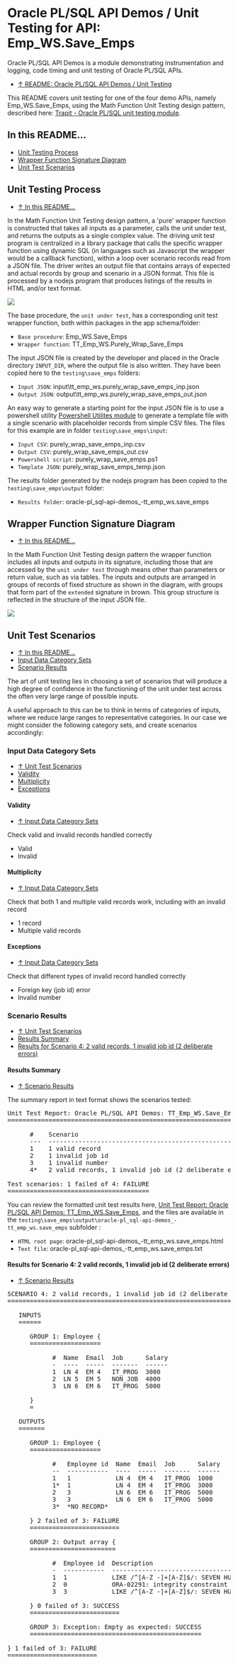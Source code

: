 # Oracle PL/SQL API Demos / Unit Testing for API: Emp_WS.Save_Emps

Oracle PL/SQL API Demos is a module demonstrating instrumentation and logging, code timing and unit testing of Oracle PL/SQL APIs.
- [&uarr; README: Oracle PL/SQL API Demos / Unit Testing](https://github.com/BrenPatF/oracle_plsql_api_demos#unit-testing)

This README covers unit testing for one of the four demo APIs, namely Emp_WS.Save_Emps, using the Math Function Unit Testing design pattern, described here: [Trapit - Oracle PL/SQL unit testing module](https://github.com/BrenPatF/trapit_oracle_tester).

## In this README...
- [Unit Testing Process](https://github.com/BrenPatF/oracle_plsql_api_demos/blob/master/testing/save_emps/README.md#unit-testing-process)
- [Wrapper Function Signature Diagram](https://github.com/BrenPatF/oracle_plsql_api_demos/blob/master/testing/save_emps/README.md#wrapper-function-signature-diagram)
- [Unit Test Scenarios](https://github.com/BrenPatF/oracle_plsql_api_demos/blob/master/testing/save_emps/README.md#unit-test-scenarios)

## Unit Testing Process
- [&uarr; In this README...](https://github.com/BrenPatF/oracle_plsql_api_demos/blob/master/testing/save_emps/README.md#in-this-readme)

In the Math Function Unit Testing design pattern, a 'pure' wrapper function is constructed that takes all inputs as a parameter, calls the unit under test, and returns the outputs as a single complex value. The driving unit test program is centralized in a library package that calls the specific wrapper function using dynamic SQL (in languages such as Javascript the wrapper would be a callback function), within a loop over scenario records read from a JSON file. The driver writes an output file that contains arrays of expected and actual records by group and scenario in a JSON format. This file is processed by a nodejs program that produces listings of the results in HTML and/or text format.
<div>
<img src="../Oracle PLSQL API Demos - DFD.png" text-align="center" display="inline-block">
</div>

The base procedure, the `unit under test`, has a corresponding unit test wrapper function, both within packages in the app schema/folder:
- `Base procedure`: Emp_WS.Save_Emps
- `Wrapper function`: TT_Emp_WS.Purely_Wrap_Save_Emps

The input JSON file is created by the developer and placed in the Oracle directory `INPUT_DIR`, where the output file is also written. They have been copied here to the `testing\save_emps` folders:
- `Input JSON`: input\tt_emp_ws.purely_wrap_save_emps_inp.json 
- `Output JSON`: output\tt_emp_ws.purely_wrap_save_emps_out.json

An easy way to generate a starting point for the input JSON file is to use a powershell utility [Powershell Utilites module](https://github.com/BrenPatF/powershell_utils) to generate a template file with a single scenario with placeholder records from simple CSV files. The files for this example are in folder `testing\save_emps\input`:
- `Input CSV`: purely_wrap_save_emps_inp.csv
- `Output CSV`: purely_wrap_save_emps_out.csv
- `Powershell script`: purely_wrap_save_emps.ps1
- `Template JSON`: purely_wrap_save_emps_temp.json

The results folder generated by the nodejs program has been copied to the `testing\save_emps\output` folder:
- `Results folder`: oracle-pl_sql-api-demos_-tt_emp_ws.save_emps

## Wrapper Function Signature Diagram
- [&uarr; In this README...](https://github.com/BrenPatF/oracle_plsql_api_demos/blob/master/testing/save_emps/README.md#in-this-readme)

In the Math Function Unit Testing design pattern the wrapper function includes all inputs and outputs in its signature, including those that are accessed by the `unit under test` through means other than parameters or return value, such as via tables. The inputs and outputs are arranged in groups of records of fixed structure as shown in the diagram, with groups that form part of the `extended` signature in brown. This group structure is reflected in the structure of the input JSON file.

<img src="tt_emp_ws.purely_wrap_save_emps.png">

## Unit Test Scenarios
- [&uarr; In this README...](https://github.com/BrenPatF/oracle_plsql_api_demos/blob/master/testing/save_emps/README.md#in-this-readme)
- [Input Data Category Sets](https://github.com/BrenPatF/oracle_plsql_api_demos/blob/master/testing/save_emps/README.md#input-data-category-sets)
- [Scenario Results](https://github.com/BrenPatF/oracle_plsql_api_demos/blob/master/testing/save_emps/README.md#scenario-results)

The art of unit testing lies in choosing a set of scenarios that will produce a high degree of confidence in the functioning of the unit under test across the often very large range of possible inputs.

A useful approach to this can be to think in terms of categories of inputs, where we reduce large ranges to representative categories. In our case we might consider the following category sets, and create scenarios accordingly:

### Input Data Category Sets
- [&uarr; Unit Test Scenarios](https://github.com/BrenPatF/oracle_plsql_api_demos/blob/master/testing/save_emps/README.md#unit-test-scenarios)
- [Validity](https://github.com/BrenPatF/oracle_plsql_api_demos/blob/master/testing/save_emps/README.md#validity)
- [Multiplicity](https://github.com/BrenPatF/oracle_plsql_api_demos/blob/master/testing/save_emps/README.md#multiplicity)
- [Exceptions](https://github.com/BrenPatF/oracle_plsql_api_demos/blob/master/testing/save_emps/README.md#exceptions)

#### Validity
- [&uarr; Input Data Category Sets](https://github.com/BrenPatF/oracle_plsql_api_demos/blob/master/testing/save_emps/README.md#input-data-category-sets)

Check valid and invalid records handled correctly
- Valid
- Invalid

#### Multiplicity
- [&uarr; Input Data Category Sets](https://github.com/BrenPatF/oracle_plsql_api_demos/blob/master/testing/save_emps/README.md#input-data-category-sets)

Check that both 1 and multiple valid records work, including with an invalid record
- 1 record
- Multiple valid records

#### Exceptions
- [&uarr; Input Data Category Sets](https://github.com/BrenPatF/oracle_plsql_api_demos/blob/master/testing/save_emps/README.md#input-data-category-sets)

Check that different types of invalid record handled correctly
- Foreign key (job id) error
- Invalid number

### Scenario Results
- [&uarr; Unit Test Scenarios](https://github.com/BrenPatF/oracle_plsql_api_demos/blob/master/testing/save_emps/README.md#unit-test-scenarios)
- [Results Summary](https://github.com/BrenPatF/oracle_plsql_api_demos/blob/master/testing/save_emps/README.md#results-summary)
- [Results for Scenario 4: 2 valid records, 1 invalid job id (2 deliberate errors)](https://github.com/BrenPatF/oracle_plsql_api_demos/blob/master/testing/save_emps/README.md#results-for-scenario-4-2-valid-records-1-invalid-job-id-2-deliberate-errors)

#### Results Summary
- [&uarr; Scenario Results](https://github.com/BrenPatF/oracle_plsql_api_demos/blob/master/testing/save_emps/README.md#scenario-results)

The summary report in text format shows the scenarios tested:

<pre>
Unit Test Report: Oracle PL/SQL API Demos: TT_Emp_WS.Save_Emps
==============================================================

      #    Scenario                                                 Fails (of 3)  Status 
      ---  -------------------------------------------------------  ------------  -------
      1    1 valid record                                           0             SUCCESS
      2    1 invalid job id                                         0             SUCCESS
      3    1 invalid number                                         0             SUCCESS
      4*   2 valid records, 1 invalid job id (2 deliberate errors)  1             FAILURE

Test scenarios: 1 failed of 4: FAILURE
======================================
</pre>

You can review the formatted unit test results here, [Unit Test Report: Oracle PL/SQL API Demos: TT_Emp_WS.Save_Emps](http://htmlpreview.github.io/?https://github.com/BrenPatF/oracle_plsql_api_demos/blob/master/testing/save_emps/output/oracle-pl_sql-api-demos_-tt_emp_ws.save_emps/oracle-pl_sql-api-demos_-tt_emp_ws.save_emps.html), and the files are available in the `testing\save_emps\output\oracle-pl_sql-api-demos_-tt_emp_ws.save_emps` subfolder :
- `HTML root page`: oracle-pl_sql-api-demos_-tt_emp_ws.save_emps.html
- `Text file`: oracle-pl_sql-api-demos_-tt_emp_ws.save_emps.txt

#### Results for Scenario 4: 2 valid records, 1 invalid job id (2 deliberate errors)
- [&uarr; Scenario Results](https://github.com/BrenPatF/oracle_plsql_api_demos/blob/master/testing/save_emps/README.md#scenario-results)

<pre>
SCENARIO 4: 2 valid records, 1 invalid job id (2 deliberate errors) {
=====================================================================

   INPUTS
   ======

      GROUP 1: Employee {
      ===================

            #  Name  Email  Job      Salary
            -  ----  -----  -------  ------
            1  LN 4  EM 4   IT_PROG  3000  
            2  LN 5  EM 5   NON_JOB  4000  
            3  LN 6  EM 6   IT_PROG  5000  

      }
      =

   OUTPUTS
   =======

      GROUP 1: Employee {
      ===================

            #   Employee id  Name  Email  Job      Salary
            --  -----------  ----  -----  -------  ------
            1   1            LN 4  EM 4   IT_PROG  1000  
            1*  1            LN 4  EM 4   IT_PROG  3000  
            2   3            LN 6  EM 6   IT_PROG  5000  
            3   3            LN 6  EM 6   IT_PROG  5000  
            3*  *NO RECORD*                              

      } 2 failed of 3: FAILURE
      ========================

      GROUP 2: Output array {
      =======================

            #  Employee id  Description                                                        
            -  -----------  -------------------------------------------------------------------
            1  1            LIKE /^[A-Z -]+[A-Z]$/: SEVEN HUNDRED SIXTY-NINE                   
            2  0            ORA-02291: integrity constraint (.) violated - parent key not found
            3  3            LIKE /^[A-Z -]+[A-Z]$/: SEVEN HUNDRED SEVENTY-ONE                  

      } 0 failed of 3: SUCCESS
      ========================

      GROUP 3: Exception: Empty as expected: SUCCESS
      ==============================================

} 1 failed of 3: FAILURE
========================
</pre>
